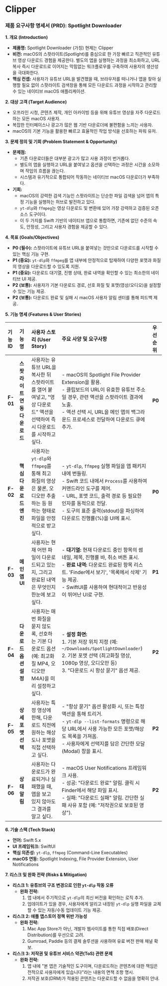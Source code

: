 # Clipper

### **제품 요구사항 명세서 (PRD): Spotlight Downloader**

**1. 개요 (Introduction)**

  * **제품명:** Spotlight Downloader (가칭) 현제는 Clipper
  * **비전:** macOS의 스팟라이트(Spotlight)를 중심으로 한 가장 빠르고 직관적인 유튜브 영상 다운로드 경험을 제공한다. 별도의 앱을 실행하는 과정을 최소화하고, URL 복사 즉시 다운로드로 이어지는 막힘없는 워크플로우를 구축하여 사용자의 생산성을 극대화한다.
  * **핵심 컨셉:** 사용자가 유튜브 URL을 발견했을 때, 브라우저를 떠나거나 앱을 찾아 실행할 필요 없이 스팟라이트 검색창을 통해 모든 다운로드 과정을 시작하고 관리할 수 있는 네이티브 macOS 애플리케이션.

**2. 대상 고객 (Target Audience)**

  * 오프라인 시청, 콘텐츠 제작, 개인 아카이빙 등을 위해 유튜브 영상을 자주 다운로드하는 모든 macOS 사용자.
  * 복잡한 인터페이스나 광고가 많은 웹 기반 다운로더에 불편함을 느끼는 사용자.
  * macOS의 기본 기능을 활용한 빠르고 효율적인 작업 방식을 선호하는 파워 유저.

**3. 문제 정의 및 기회 (Problem Statement & Opportunity)**

  * **문제점:**
      * 기존 다운로더들은 대부분 광고가 많고 사용 과정이 번거롭다.
      * 별도의 앱을 실행하고 URL을 붙여넣고 옵션을 선택하는 과정은 시간을 소모하며 작업의 흐름을 끊는다.
      * 시스템과 유기적으로 통합되어 작동하는 네이티브 macOS 다운로더가 부족하다.
  * **기회:**
      * macOS의 강력한 검색 기능인 스팟라이트는 단순한 파일 검색을 넘어 앱의 특정 기능을 실행하는 허브로 발전하고 있다.
      * `yt-dlp`와 `ffmpeg`는 영상 다운로드 및 변환에 있어 가장 강력하고 검증된 오픈소스 도구이다.
      * 이 두 가지를 Swift 기반의 네이티브 앱으로 통합하면, 기존에 없던 수준의 속도, 안정성, 그리고 사용자 경험을 제공할 수 있다.

**4. 목표 (Goals/Objectives)**

  * **P0 (필수):** 스팟라이트에 유튜브 URL을 붙여넣는 것만으로 다운로드를 시작할 수 있는 핵심 기능 구현.
  * **P1 (중요):** `yt-dlp`와 `ffmpeg`를 앱 내부에 안정적으로 탑재하여 다양한 포맷과 화질의 영상을 다운로드할 수 있도록 지원.
  * **P1 (중요):** 다운로드 대기열, 진행 상태, 완료 내역을 확인할 수 있는 최소한의 네이티브 UI 제공.
  * **P2 (보통):** 사용자가 기본 다운로드 경로, 선호 화질 및 포맷(영상/오디오)을 설정할 수 있는 기능 제공.
  * **P2 (보통):** 다운로드 완료 및 실패 시 macOS 사용자 알림 센터를 통해 피드백 제공.

**5. 기능 명세 (Features & User Stories)**

| 기능 ID | 기능명 | 사용자 스토리 (User Story) | 주요 사양 및 요구사항 | 우선순위 |
| :--- | :--- | :--- | :--- | :--- |
| **F-01** | **스팟라이트 연동 다운로드** | 사용자는 유튜브 URL을 복사한 뒤 스팟라이트를 열어 붙여넣고, "영상 다운로드" 액션을 선택하여 즉시 다운로드를 시작하고 싶다. | - macOS의 Spotlight File Provider Extension을 활용.<br>- 클립보드의 URL이 유효한 유튜브 주소일 경우, 관련 액션을 스팟라이트 결과에 노출.<br>- 액션 선택 시, URL을 메인 앱의 백그라운드 프로세스로 전달하여 다운로드 큐에 추가. | **P0** |
| **F-02** | **핵심 다운로드 엔진** | 사용자는 `yt-dlp`와 `ffmpeg`를 통해 최고 화질의 영상은 물론, 오디오만 추출하는 등 원하는 형태로 파일을 안정적으로 받고 싶다. | - `yt-dlp`, `ffmpeg` 실행 파일을 앱 패키지 내에 번들링.<br>- Swift 코드 내에서 `Process`를 사용하여 커맨드라인 도구를 제어.<br>- URL, 포맷 코드, 출력 경로 등 필요한 인자를 동적으로 전달.<br>- 도구의 표준 출력(stdout)을 파싱하여 다운로드 진행률(%)을 UI에 표시. | **P0** |
| **F-03** | **메인 앱 UI** | 사용자는 현재 어떤 파일이 다운로드되고 있는지, 그리고 완료된 내역은 무엇인지 한눈에 보고 싶다. | - **대기열:** 현재 다운로드 중인 항목의 썸네일, 제목, 진행률 바, 취소 버튼 표시.<br>- **완료 내역:** 다운로드 완료된 항목 리스트. 'Finder에서 보기', '목록에서 삭제' 기능 제공.<br>- SwiftUI를 사용하여 현대적이고 반응성이 뛰어난 UI로 구현. | **P1** |
| **F-04** | **다운로드 옵션 설정** | 사용자는 매번 화질을 묻지 않도록, 선호하는 기본 다운로드 옵션(예: 최고화질 MP4, 오디오만 M4A)을 미리 설정하고 싶다. | - **설정 화면:**<br>  1. 기본 저장 위치 지정 (예: `~/Downloads/SpotlightDownloader`)<br>  2. 기본 포맷 선택 (최고화질 영상, 1080p 영상, 오디오만 등)<br>  3. "다운로드 시 항상 묻기" 옵션 제공. | **P2** |
| **F-05** | **상세 포맷 선택** | 사용자는 특정 영상에 한해, 다운로드 직전에 원하는 해상도나 포맷을 직접 선택하고 싶다. | - "항상 묻기" 옵션 활성화 시, 또는 특정 액션을 통해 트리거.<br>- `yt-dlp --list-formats` 명령으로 해당 URL에서 사용 가능한 모든 포맷/해상도 목록을 가져옴.<br>- 사용자에게 선택지를 담은 간단한 모달(Modal) 창을 표시. | **P2** |
| **F-06** | **상태 알림** | 사용자는 다운로드가 완료되거나 실패했을 때, 앱을 보고 있지 않아도 그 결과를 알고 싶다. | - macOS User Notifications 프레임워크 사용.<br>- 성공: "다운로드 완료" 알림. 클릭 시 Finder에서 해당 파일 표시.<br>- 실패: "다운로드 실패" 알림. 간단한 실패 사유 포함 (예: "저작권으로 보호된 영상"). | **P2** |

**6. 기술 스택 (Tech Stack)**

  * **언어:** Swift 5.x
  * **UI 프레임워크:** SwiftUI
  * **핵심 의존성:** `yt-dlp`, `ffmpeg` (Command-Line Executables)
  * **macOS 연동:** Spotlight Indexing, File Provider Extension, User Notifications

**7. 리스크 및 완화 전략 (Risks & Mitigation)**

  * **리스크 1: 유튜브의 구조 변경으로 인한 `yt-dlp` 작동 오류**
      * **완화 전략:**
        1.  앱 내에서 주기적으로 `yt-dlp`의 최신 버전을 확인하는 로직 추가.
        2.  업데이트가 있을 경우, 사용자에게 알리고 내장된 `yt-dlp` 실행 파일을 교체할 수 있는 자동/수동 업데이트 기능 제공.
  * **리스크 2: 애플 앱스토어 정책 위반 가능성**
      * **완화 전략:**
        1.  Mac App Store가 아닌, 개발자 웹사이트를 통한 직접 배포(Direct Distribution)를 우선으로 고려.
        2.  Gumroad, Paddle 등의 결제 솔루션을 사용하여 유료 버전 판매 채널 확보.
  * **리스크 3: 저작권 및 유튜브 서비스 약관(ToS) 관련 문제**
      * **완화 전략:**
        1.  앱 내에 "본 앱은 기술적인 도구이며, 다운로드하는 콘텐츠에 대한 책임은 전적으로 사용자에게 있습니다"라는 내용의 면책 조항 명시.
        2.  저작권 보호(DRM)가 적용된 콘텐츠는 다운로드할 수 없음을 명확히 안내.
